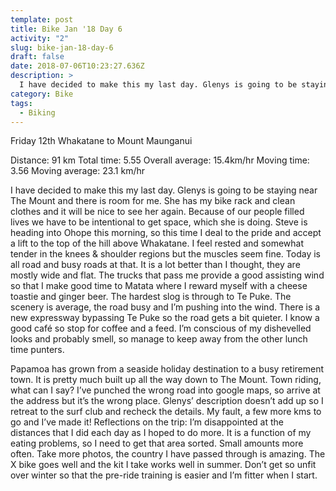 ```yaml
---
template: post
title: Bike Jan '18 Day 6
activity: "2"
slug: bike-jan-18-day-6
draft: false
date: 2018-07-06T10:23:27.636Z
description: >
  I have decided to make this my last day. Glenys is going to be staying near The Mount and there is room for me. She has my bike rack and clean clothes and it will be nice to see her again. Because of our people filled lives we have to be intentional to get space, which she is doing.
category: Bike
tags:
  - Biking
---
```


Friday 12th
Whakatane to Mount Maunganui

Distance: 91 km
Total time: 5.55 Overall average: 15.4km/hr
Moving time: 3.56 Moving average: 23.1 km/hr

I have decided to make this my last day. Glenys is going to be staying near The Mount and there is room for me. She has my bike rack and clean clothes and it will be nice to see her again. Because of our people filled lives we have to be intentional to get space, which she is doing. Steve is heading into Ohope this morning, so this time I deal to the pride and accept a lift to the top of the hill above Whakatane. I feel rested and somewhat tender in the knees & shoulder regions but the muscles seem fine. Today is all road and busy roads at that. It is a lot better than I thought, they are mostly wide and flat. The trucks that pass me provide a good assisting wind so that I make good time to Matata where I reward myself with a cheese toastie and ginger beer. The hardest slog is through to Te Puke. The scenery is average, the road busy and I’m pushing into the wind. There is a new expressway bypassing Te Puke so the road gets a bit quieter. I know a good café so stop for coffee and a feed. I’m conscious of my dishevelled looks and probably smell, so manage to keep away from the other lunch time punters.

Papamoa has grown from a seaside holiday destination to a busy retirement town. It is pretty much built up all the way down to The Mount. Town riding, what can I say? I’ve punched the wrong road into google maps, so arrive at the address but it’s the wrong place. Glenys’ description doesn’t add up so I retreat to the surf club and recheck the details. My fault, a few more kms to go and I’ve made it!
Reflections on the trip:
I’m disappointed at the distances that I did each day as I hoped to do more. It is a function of my eating problems, so I need to get that area sorted. Small amounts more often.
Take more photos, the country I have passed through is amazing.
The X bike goes well and the kit I take works well in summer.
Don’t get so unfit over winter so that the pre-ride training is easier and I’m fitter when I start.
